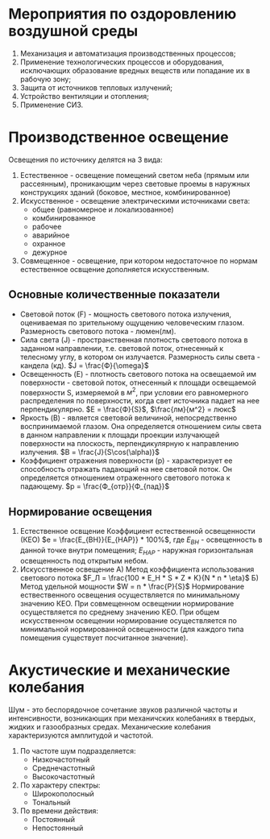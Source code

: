 # Мероприятия по оздоровлению воздушной среды
1. Механизация и автоматизация производственных процессов;
2. Применение технологических процессов и оборудования, исключающих образование вредных веществ или попадание их в рабочую зону;
3. Защита от источников тепловых излучений;
4. Устройство вентиляции и отопления;
5. Применение СИЗ.

# Производственное освещение
Освещения по источнику делятся на 3 вида:
1. Естественное - освещение помещений светом неба (прямым или рассеянным), проникающим через световые проемы в наружных конструкциях зданий (боковое, местное, комбинированное)
2. Искусственное - освещение электрическими источниками света:
   - общее (равномерное и локализованное)
   - комбинированное
   - рабочее
   - аварийное
   - охранное
   - дежурное
3. Совмещенное - освещение, при котором недостаточное по нормам естественное освщение дополняется искусственным.

## Основные количественные показатели
- Световой поток (F) - мощность светового потока излучения, оцениваемая по зрительному ощущению человеческим глазом. Размерность светового потока - люмен(лм).
- Сила света (J) - пространственная плотность светового потока в заданном направлении, т.е. световой поток, отнесенный к телесному углу, в котором он излучается. Размерность силы света - кандела (кд). $J = \frac{Ф}{\omega}$
- Освещенность (E) - плотность светового потока на освещаемой им поверхности - световой поток, отнесенный к площади освещаемой поверхности S, измеряемой в $м^2$, при условии его равномерного распределения по поверхности, когда свет источника падает на нее перпендикулярно. $E = \frac{Ф}{S}$,    $\frac{лм}{м^2} = люкс$
- Яркость (B) - является световой величиной, непосредственно воспринимаемой глазом. Она определяется отношением силы света в данном направлении к площади проекции излучающей поверхности на плоскость, перпендикулярную к направлению излучения. $B = \frac{J}{S\cos(\alpha)}$
- Коэффициент отражения поверхности (p) - характеризует ее способность отражать падающий на нее световой поток. Он определяется отношением отраженного светового потока к падающему. $p = \frac{Ф_{отр}}{Ф_{пад}}$

## Нормирование освещения
1. Естественное освщение
   Коэффициент естественной освещенности (КЕО) $e = \frac{E_{ВН}}{E_{НАР}} * 100%$, где $E_{ВН}$ - освещенность в данной точке внутри помещения; $E_{НАР}$ - наружная горизонтальная освещенность под открытым небом.
2. Искусственное освещение
   А) Метод коэффициента использования светового потока $F_Л = \frac{100 * E_Н * S * Z * K}{N * n * \eta}$
   Б) Метод удельной мощности $W = n * \frac{P}{S}$
Нормирование ествественного освещения осуществляется по минимальному значению КЕО. При совмещенном освещении нормирование осуществляется по среднему значению КЕО. При общем искусственном освещении нормирование осуществляется по минимальной нормированной освещенности (для каждого типа помещения существует посчитанное значение).

# Акустические и механические колебания
Шум - это беспорядочное сочетание звуков различной частоты и интенсивности, возникающих при механичских колебаниях в твердых, жидких и газообразных средах. Механические колебания характеризуются амплитудой и частотой.
1. По частоте шум подразделяется:
   - Низкочастотный
   - Среднечастотный
   - Высокочастотный
2. По характеру спектры:
   - Широкополосный
   - Тональный
3. По времени действия:
   - Постоянный
   - Непостоянный
